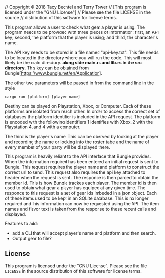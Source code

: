 // Copyright © 2018 Tacy Bechtel and Terry Tower
// [This program is licensed under the "GNU License"]
// Please see the file LICENSE in the source
// distribution of this software for license terms.

This program allows a user to check what gear a player is using. The program needs to be provided with three pieces of information: first, an API key; second, the platform that the player is using; and third, the character's name.

The API key needs to be stored in a file named "api-key.txt". This file needs to be located in the directory where you will run the code. This will most likely be the main directory. **along side main.rs and lib.rs in the src directory.** This key can be obtained from Bungie[https://www.bungie.net/en/Application].

The other two parameters will be passed in from the command line in the style
```
cargo run [platform] [player name]
```

Destiny can be played on Playstation, Xbox, or Computer. Each of these platforms are isolated from reach other. In order to access the correct set of databases the platform identifier is included in the API request. The platform is encoded with the following identifiers 1 identifies with Xbox, 2 with the Playstation 4, and 4 with a computer.

The third is the player's name. This can be oberved by looking at the player and recording the name or looking into the roster tabe and the name of every member of your party will be displayed there. 

This program is heavily reliant to the API interface that Bungie provides. When the information required has been entered an initial request is sent to Bungie. This request requires the player name and platform to construct the correct url to send. This request also requires the api key attached to header when the request is sent. The responce is then parced to obtain the member id. This is how Bungie trackes each player. The member id is then used to obtain what gear a player has equiped at any given time. The responce to this request is a set of gear ids imbeded in a json object. Each of these items used to be kept in an SQLite database. This is no longer required and this information can now be requested using the API. 
The item names and flavor text is taken from the response to these recent calls and displayed. 

Features to add:
- add a CLI that will accept player's name and platform and then search.
- Output gear to file?

## License

This program is licensed under the "GNU License".  Please
see the file `LICENSE` in the source distribution of this
software for license terms.
